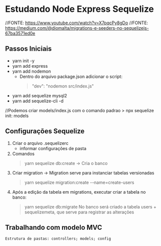 # Estudando Node Express Sequelize
//FONTE: https://www.youtube.com/watch?v=X7pqcPy8gDo
//FONTE: https://medium.com/@diomalta/migrations-e-seeders-no-sequelizejs-67ba3571ed0e

## Passos Iniciais
- yarn init -y
- yarn add express 
- yarn add nodemon
    * Dentro do arquivo package.json adicionar o script:
        > "dev": "nodemon src/index.js"
- yarn add sequelize mysql2
- yarn add sequelize-cli -d

//Podemos criar models/index.js com o comando padrao > npx sequelize init: models

## Configurações Sequelize

1. Criar o arquivo .sequelizerc
    - informar configurações de pasta
2. Comandos
    > yarn sequelize db:create -> Cria o banco
3. Criar migration -> Migration serve para instanciar tabelas versionadas
    > yarn sequelize migration:create --name=create-users
4. Após a edição da tabela em migrations, executar criar a tabela no banco:
    > yarn sequelize db:migrate
    No banco será criado a tabela users + sequelizemeta, que serve para registrar as alterações

## Trabalhando com modelo MVC
    Estrutura de pastas: controllers; models; config



